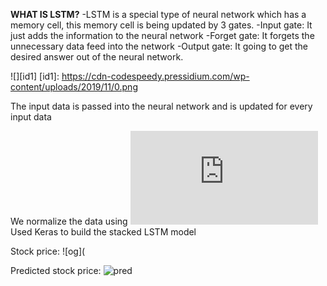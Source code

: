 **WHAT IS LSTM?**
-LSTM is a special type of neural network which has a memory cell, this memory cell is being updated by 3 gates.
-Input gate: It just adds the information to the neural network
-Forget gate: It forgets the unnecessary data feed into the network
-Output gate: It going to get the desired answer out of the neural network.

![][id1]
[id1]: https://cdn-codespeedy.pressidium.com/wp-content/uploads/2019/11/0.png

The input data is passed into the neural network and is updated for every input data

We normalize the data using ![MinMaxScaler](https://scikit-learn.org/stable/modules/generated/sklearn.preprocessing.MinMaxScaler.html)
Used Keras to build the stacked LSTM model

Stock price:
![og](

Predicted stock price:
![pred]()
